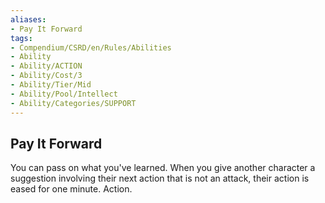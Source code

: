 ```yaml
---
aliases:
- Pay It Forward
tags:
- Compendium/CSRD/en/Rules/Abilities
- Ability
- Ability/ACTION
- Ability/Cost/3
- Ability/Tier/Mid
- Ability/Pool/Intellect
- Ability/Categories/SUPPORT
---
```


  
## Pay It Forward  
You can pass on what you've learned. When you give another character a suggestion involving their next action that is not an attack, their action is eased for one minute. Action. 